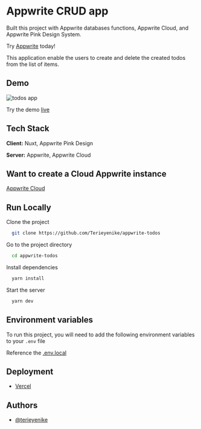# Appwrite CRUD app

Built this project with Appwrite databases functions, Appwrite Cloud, and Appwrite Pink Design System.

Try [Appwrite](https://appwrite.io/) today!

This application enable the users to create and delete the created todos from the list of items.

## Demo

![todos app](https://user-images.githubusercontent.com/25850598/233693837-588bdcd6-b607-4aec-8c72-0709d5f9ed11.gif)

Try the demo [live](#)

## Tech Stack

**Client:** Nuxt, Appwrite Pink Design

**Server:** Appwrite, Appwrite Cloud

## Want to create a Cloud Appwrite instance

[Appwrite Cloud](https://cloud.appwrite.io/)

## Run Locally

Clone the project

```bash
  git clone https://github.com/Terieyenike/appwrite-todos
```

Go to the project directory

```bash
  cd appwrite-todos
```

Install dependencies

```bash
  yarn install
```

Start the server

```bash
  yarn dev
```

## Environment variables

To run this project, you will need to add the following environment variables to your `.env` file

Reference the [.env.local](.env.local)

## Deployment

- [Vercel](https://vercel.com/)

## Authors

- [@terieyenike](https://www.twitter.com/terieyenike)
